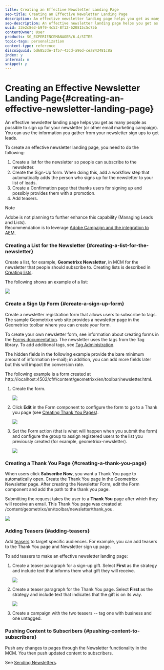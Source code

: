 ```yaml
---
title: Creating an Effective Newsletter Landing Page
seo-title: Creating an Effective Newsletter Landing Page
description: An effective newsletter landing page helps you get as many people as possible to sign up for your newsletter (or other email marketing campaign). You can use the information you gather from your newsletter sign ups to get leads.
seo-description: An effective newsletter landing page helps you get as many people as possible to sign up for your newsletter (or other email marketing campaign). You can use the information you gather from your newsletter sign ups to get leads.
uuid: 33e2c8e3-b9f9-4c52-8f12-620815c5c75b
contentOwner: User
products: SG_EXPERIENCEMANAGER/6.4/SITES
topic-tags: personalization
content-type: reference
discoiquuid: bd6853de-1f57-43cd-a96d-cea843481c8a
index: y
internal: n
snippet: y
---
```


# Creating an Effective Newsletter Landing Page{#creating-an-effective-newsletter-landing-page}

<!--
Comment Type: remark
Last Modified By: unknown unknown (ims-author-77F410094CD97C4F0A746C1B@AdobeID)
Last Modified Date: 2017-11-30T05:06:53.354-0500
<p>Update for we.retail.</p>
-->

An effective newsletter landing page helps you get as many people as possible to sign up for your newsletter (or other email marketing campaign). You can use the information you gather from your newsletter sign ups to get leads.

To create an effective newsletter landing page, you need to do the following:

1. Create a list for the newsletter so people can subscribe to the newsletter.
1. Create the Sign-Up form. When doing this, add a workflow step that automatically adds the person who signs up for the newsletter to your list of leads.
1. Create a Confirmation page that thanks users for signing up and possibly provides them with a promotion.
1. Add teasers.

>[!NOTE]
>
>Adobe is not planning to further enhance this capability (Managing Leads and Lists).  
>Recommendation is to leverage [Adobe Campaign and the integration to AEM](../../../sites/administering/using/campaign.md).

### Creating a List for the Newsletter {#creating-a-list-for-the-newsletter}

Create a list, for example, **Geometrixx Newsletter**, in MCM for the newsletter that people should subscribe to. Creating lists is described in [Creating lists](../../../sites/classic-ui-authoring/using/classic-personalization-campaigns.md#creatingnewlists).

The following shows an example of a list:

![](assets/mcm_listcreate.png) 

### Create a Sign Up Form {#create-a-sign-up-form}

Create a newsletter registration form that allows users to subscribe to tags. The sample Geometrixx web site provides a newsletter page in the Geometrixx toolbar where you can create your form.

To create your own newsletter form, see information about creating forms in the [Forms documentation](../../../sites/authoring/using/default-components.md#form). The newsletter uses the tags from the Tag library. To add additional tags, see [Tag Administration](../../../sites/authoring/using/tags.md#tagadministration).

The hidden fields in the following example provide the bare minimum amount of information (e-mail); in addition, you can add more fields later but this will impact the conversion rate.

The following example is a form created at http://localhost:4502/cf#/content/geometrixx/en/toolbar/newsletter.html.

1. Create the form.

   ![](assets/mcm_newsletterpage.png)

1. Click **Edit** in the Form component to configure the form to go to a Thank you page (see [Creating Thank You Pages](#creating-a-thank-you-page)).

   ![](assets/dc_formstart_thankyou.png)

1. Set the Form action (that is what will happen when you submit the form) and configure the group to assign registered users to the list you previously created (for example, geometrixx-newsletter).

   ![](assets/dc_formstart_thankyouadvanced.png)

### Creating a Thank You Page {#creating-a-thank-you-page}

When users click **Subscribe Now**, you want a Thank You page to automatically open. Create the Thank You page in the Geometrixx Newsletter page. After creating the Newsletter Form, edit the Form component and add the path to the thank you page.

Submitting the request takes the user to a **Thank You** page after which they will receive an email. This Thank You page was created at /content/geometrixx/en/toolbar/newsletter/thank_you.

![](assets/mcm_newsletter_thankyoupage.png) 

### Adding Teasers {#adding-teasers}

Add [teasers](../../../sites/classic-ui-authoring/using/classic-personalization-campaigns.md#teasers) to target specific audiences. For example, you can add teasers to the Thank You page and Newsletter sign up page.

To add teasers to make an effective newsletter landing page:

1. Create a teaser paragraph for a sign-up gift. Select **First** as the strategy and include text that informs them what gift they will receive.

   ![](assets/dc_teaser_thankyou.png)

1. Create a teaser paragraph for the Thank You page. Select **First** as the strategy and include text that indicates that the gift is on its way.

   ![](assets/chlimage_1-150.png)

1. Create a campaign with the two teasers -- tag one with business and one untagged.

### Pushing Content to Subscribers {#pushing-content-to-subscribers}

Push any changes to pages through the Newsletter functionality in the MCM. You then push updated content to subscribers.

See [Sending Newsletters](../../../sites/classic-ui-authoring/using/classic-personalization-campaigns.md#newsletters).
